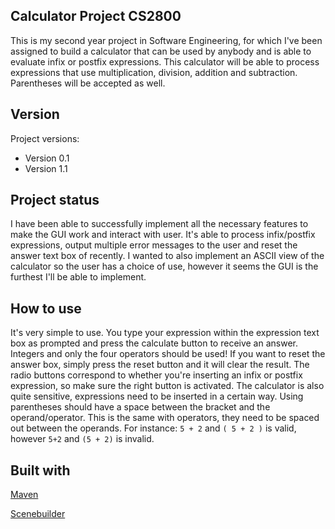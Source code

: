## Calculator Project CS2800
This is my second year project in Software Engineering, for which I've been assigned to build a calculator that can be used
by anybody and is able to evaluate infix or postfix expressions. This calculator will be able to process expressions that
use multiplication, division, addition and subtraction. Parentheses will be accepted as well.

## Version

Project versions:

* Version 0.1
* Version 1.1

## Project status
I have been able to successfully implement all the necessary features to make the GUI work and interact with user. It's able to
process infix/postfix expressions, output multiple error messages to the user and reset the answer text box of recently. I wanted
to also implement an ASCII view of the calculator so the user has a choice of use, however it seems the GUI is the furthest
I'll be able to implement.

## How to use
It's very simple to use. You type your expression within the expression text box as prompted and press the calculate button
to receive an answer. Integers and only the four operators should be used! If you want to reset the answer box, simply
press the reset button and it will clear the result. The radio buttons correspond to whether you're inserting an infix or postfix
expression, so make sure the right button is activated. The calculator is also quite sensitive, expressions need to be
inserted in a certain way. Using parentheses should have a space between the bracket and the operand/operator. This is the
same with operators, they need to be spaced out between the operands. For instance: `5 + 2` and `( 5 + 2 )` is valid,
however `5+2` and `(5 + 2)` is invalid. 

## Built with
[Maven](https://maven.apache.org/)

[Scenebuilder](https://gluonhq.com/products/scene-builder/)
